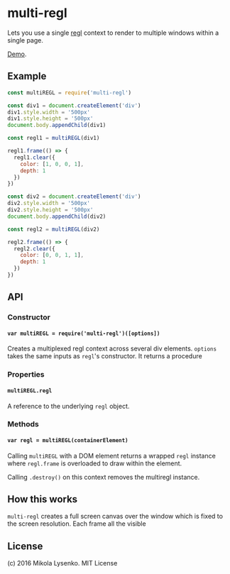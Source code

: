 # multi-regl
Lets you use a single [regl](https://regl-project.github.io) context to render to multiple windows within a single page.

[Demo](https://regl-project.github.io/multi-regl/index.html).

## Example

```javascript
const multiREGL = require('multi-regl')

const div1 = document.createElement('div')
div1.style.width = '500px'
div1.style.height = '500px'
document.body.appendChild(div1)

const regl1 = multiREGL(div1)

regl1.frame(() => {
  regl1.clear({
    color: [1, 0, 0, 1],
    depth: 1
  })
})

const div2 = document.createElement('div')
div2.style.width = '500px'
div2.style.height = '500px'
document.body.appendChild(div2)

const regl2 = multiREGL(div2)

regl2.frame(() => {
  regl2.clear({
    color: [0, 0, 1, 1],
    depth: 1
  })
})
```

## API

### Constructor

#### `var multiREGL = require('multi-regl')([options])`
Creates a multiplexed regl context across several div elements.  `options` takes the same inputs as `regl`'s constructor.  It returns a procedure

### Properties

#### `multiREGL.regl`
A reference to the underlying `regl` object.

### Methods

#### `var regl = multiREGL(containerElement)`
Calling `multiREGL` with a DOM element returns a wrapped `regl` instance where `regl.frame` is overloaded to draw within the element.

Calling `.destroy()` on this context removes the multiregl instance.

## How this works
`multi-regl` creates a full screen canvas over the window which is fixed to the screen resolution.  Each frame all the visible

## License
(c) 2016 Mikola Lysenko. MIT License
